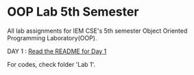 # OOP Lab 5th Semester
All lab assignments for IEM CSE's 5th semester Object Oriented Programming Laboratory(OOP).

DAY 1 : [Read the README for Day 1](https://github.com/BALaka-18/OOP-Lab-5th-Semester/blob/master/Lab1/README.md)

For codes, check folder 'Lab 1'.
